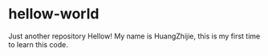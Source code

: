 # hellow-world
Just another repository
Hellow! My name is HuangZhijie, this is my first time to learn this code.
